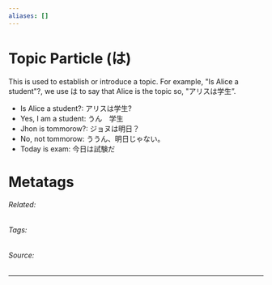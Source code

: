 ```yaml
---
aliases: []
---
```

# Topic Particle (は)
This is used to establish or introduce a topic. For example, "Is Alice a student"?, we use は to say that Alice is the topic so, "アリスは学生”.
- Is Alice a student?: アリスは学生?
- Yes, I am a student: うん　学生
- Jhon is tommorow?: ジョヌは明日？
- No, not tommorow: ううん、明日じゃない。
- Today is exam: 今日は試験だ












# Metatags
###### Related: 
###### Tags: 
###### Source: 

---